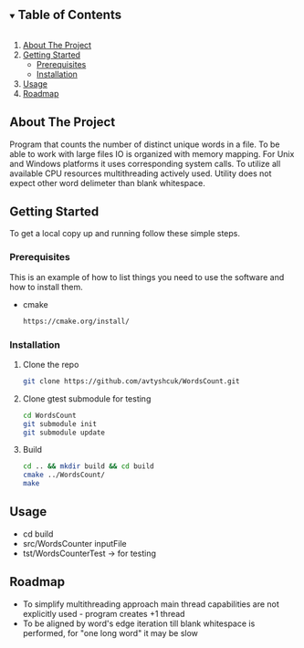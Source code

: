 <!-- TABLE OF CONTENTS -->
<details open="open">
  <summary><h2 style="display: inline-block">Table of Contents</h2></summary>
  <ol>
    <li>
      <a href="#about-the-project">About The Project</a>
    </li>
    <li>
      <a href="#getting-started">Getting Started</a>
      <ul>
        <li><a href="#prerequisites">Prerequisites</a></li>
        <li><a href="#installation">Installation</a></li>
      </ul>
    </li>
    <li><a href="#usage">Usage</a></li>
    <li><a href="#roadmap">Roadmap</a></li>
  </ol>
</details>

<!-- ABOUT THE PROJECT -->
## About The Project

Program that counts the number of distinct unique words in a file.
To be able to work with large files IO is organized with memory mapping.
For Unix and Windows platforms it uses corresponding system calls.
To utilize all available CPU resources multithreading actively used.
Utility does not expect other word delimeter than blank whitespace.

<!-- GETTING STARTED -->
## Getting Started

To get a local copy up and running follow these simple steps.

### Prerequisites

This is an example of how to list things you need to use the software and how to install them.
* cmake
  ```sh
  https://cmake.org/install/
  ```

### Installation

1. Clone the repo
   ```sh
   git clone https://github.com/avtyshcuk/WordsCount.git
   ```
2. Clone gtest submodule for testing
   ```sh
   cd WordsCount
   git submodule init
   git submodule update
   ```
2. Build
   ```sh
   cd .. && mkdir build && cd build
   cmake ../WordsCount/
   make
   ```

<!-- USAGE EXAMPLES -->
## Usage

* cd build
* src/WordsCounter inputFile
* tst/WordsCounterTest -> for testing



<!-- ROADMAP -->
## Roadmap

* To simplify multithreading approach main thread capabilities are not explicitly used - program creates +1 thread
* To be aligned by word's edge iteration till blank whitespace is performed, for "one long word" it may be slow


